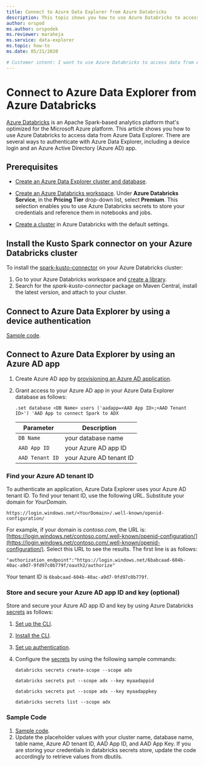 ```yaml
---
title: Connect to Azure Data Explorer from Azure Databricks
description: This topic shows you how to use Azure Databricks to access data from Azure Data Explorer.
author: orspod
ms.author: orspodek
ms.reviewer: maraheja
ms.service: data-explorer
ms.topic: how-to
ms.date: 05/21/2020

# Customer intent: I want to use Azure Databricks to access data from Azure Data Explorer.
---
```


# Connect to Azure Data Explorer from Azure Databricks

[Azure Databricks](https://docs.microsoft.com/azure/azure-databricks/what-is-azure-databricks) is an Apache Spark-based analytics platform that's optimized for the Microsoft Azure platform. This article shows you how to use Azure Databricks to access data from Azure Data Explorer. There are several ways to authenticate with Azure Data Explorer, including a device login and an Azure Active Directory (Azure AD) app.
 
## Prerequisites

- [Create an Azure Data Explorer cluster and database](create-cluster-database-portal.md).
- [Create an Azure Databricks workspace](/azure/azure-databricks/quickstart-create-databricks-workspace-portal#create-an-azure-databricks-workspace). Under **Azure Databricks Service**, in the **Pricing Tier** drop-down list, select **Premium**. This selection enables you to use Azure Databricks secrets to store your credentials and reference them in notebooks and jobs.

- [Create a cluster](https://docs.azuredatabricks.net/user-guide/clusters/create.html) in Azure Databricks with the default settings.

 ## Install the Kusto Spark connector on your Azure Databricks cluster

To install the [spark-kusto-connector](https://mvnrepository.com/artifact/com.microsoft.azure.kusto/spark-kusto-connector) on your Azure Databricks cluster:

1. Go to your Azure Databricks workspace and [create a library](https://docs.azuredatabricks.net/user-guide/libraries.html#create-a-library).
1. Search for the *spark-kusto-connector* package on Maven Central, install the latest version, and attach to your cluster. 

## Connect to Azure Data Explorer by using a device authentication

[Sample code](https://github.com/Azure/azure-kusto-spark/blob/master/samples/src/main/python/pyKusto.py).

## Connect to Azure Data Explorer by using an Azure AD app

1. Create Azure AD app by [provisioning an Azure AD application](kusto/management/access-control/how-to-provision-aad-app.md).
1. Grant access to your Azure AD app in your Azure Data Explorer database as follows:

    ```kusto
    .set database <DB Name> users ('aadapp=<AAD App ID>;<AAD Tenant ID>') 'AAD App to connect Spark to ADX
    ```

    | Parameter | Description |
    | - | - |
    | `DB Name` | your database name |
    | `AAD App ID` | your Azure AD app ID |
    | `AAD Tenant ID` | your Azure AD tenant ID |

### Find your Azure AD tenant ID

To authenticate an application, Azure Data Explorer uses your Azure AD tenant ID. 
To find your tenant ID, use the following URL. Substitute your domain for *YourDomain*.

```
https://login.windows.net/<YourDomain>/.well-known/openid-configuration/
```

For example, if your domain is *contoso.com*, the URL is: [https://login.windows.net/contoso.com/.well-known/openid-configuration/](https://login.windows.net/contoso.com/.well-known/openid-configuration/). Select this URL to see the results. The first line is as follows: 

```
"authorization_endpoint":"https://login.windows.net/6babcaad-604b-40ac-a9d7-9fd97c0b779f/oauth2/authorize"
```

Your tenant ID is `6babcaad-604b-40ac-a9d7-9fd97c0b779f`. 

### Store and secure your Azure AD app ID and key (optional)  

Store and secure your Azure AD app ID and key by using Azure Databricks [secrets](https://docs.azuredatabricks.net/user-guide/secrets/index.html#secrets) as follows:

1. [Set up the CLI](https://docs.azuredatabricks.net/user-guide/dev-tools/databricks-cli.html#set-up-the-cli).
1. [Install the CLI](https://docs.azuredatabricks.net/user-guide/dev-tools/databricks-cli.html#install-the-cli). 
1. [Set up authentication](https://docs.azuredatabricks.net/user-guide/dev-tools/databricks-cli.html#set-up-authentication).
1. Configure the [secrets](https://docs.azuredatabricks.net/user-guide/secrets/index.html#secrets) by using the following sample commands:

    ```databricks secrets create-scope --scope adx```

    ```databricks secrets put --scope adx --key myaadappid```

    ```databricks secrets put --scope adx --key myaadappkey```

    ```databricks secrets list --scope adx```

### Sample Code

1. [Sample code](https://github.com/Azure/azure-kusto-spark/blob/master/samples/src/main/python/pyKusto.py). 
1. Update the placeholder values with your cluster name, database name, table name, Azure AD tenant ID, AAD App ID, and AAD App Key. If you are storing your credentials in databricks secrets store, update the code accordingly to retrieve values from dbutils.
